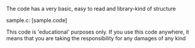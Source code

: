The code has a very basic, easy to read and library-kind of structure

sample.c:
[sample.code]

This code is 'educational' purposes only.
If you use this code anywhere, it means that you are taking the responsibility for any damages of any kind
